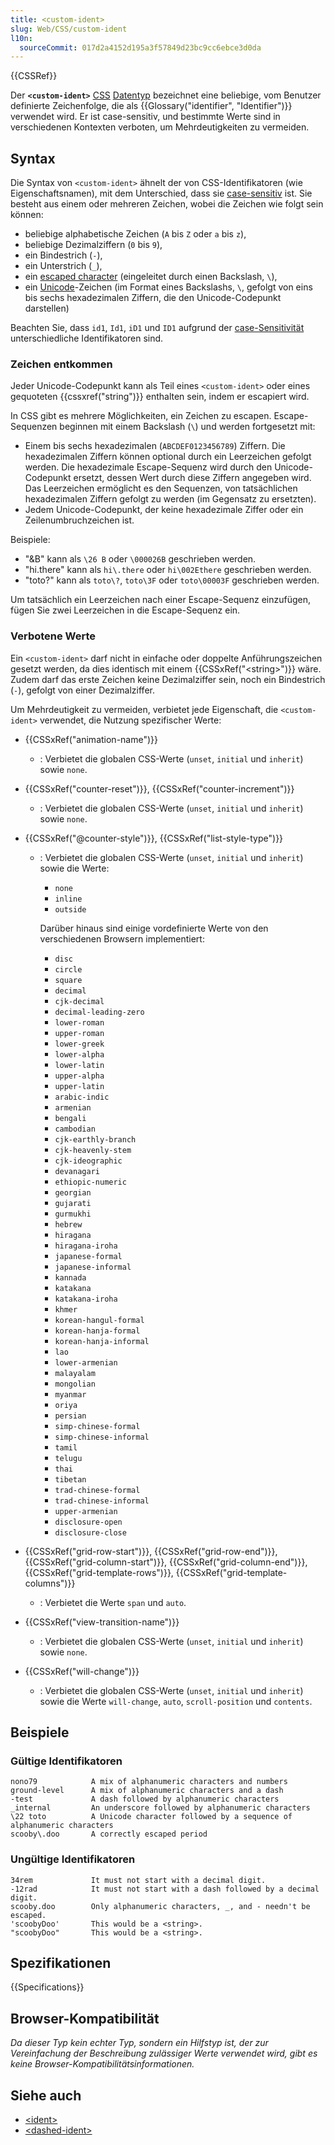 ```yaml
---
title: <custom-ident>
slug: Web/CSS/custom-ident
l10n:
  sourceCommit: 017d2a4152d195a3f57849d23bc9cc6ebce3d0da
---
```


{{CSSRef}}

Der **`<custom-ident>`** [CSS](/de/docs/Web/CSS) [Datentyp](/de/docs/Web/CSS/CSS_Values_and_Units/CSS_data_types) bezeichnet eine beliebige, vom Benutzer definierte Zeichenfolge, die als {{Glossary("identifier", "Identifier")}} verwendet wird. Er ist case-sensitiv, und bestimmte Werte sind in verschiedenen Kontexten verboten, um Mehrdeutigkeiten zu vermeiden.

## Syntax

Die Syntax von `<custom-ident>` ähnelt der von CSS-Identifikatoren (wie Eigenschaftsnamen), mit dem Unterschied, dass sie [case-sensitiv](https://en.wikipedia.org/wiki/Case_sensitivity) ist. Sie besteht aus einem oder mehreren Zeichen, wobei die Zeichen wie folgt sein können:

- beliebige alphabetische Zeichen (`A` bis `Z` oder `a` bis `z`),
- beliebige Dezimalziffern (`0` bis `9`),
- ein Bindestrich (`-`),
- ein Unterstrich (`_`),
- ein [escaped character](#zeichen_entkommen) (eingeleitet durch einen Backslash, `\`),
- ein [Unicode](https://en.wikipedia.org/wiki/Unicode)-Zeichen (im Format eines Backslashs, `\`, gefolgt von eins bis sechs hexadezimalen Ziffern, die den Unicode-Codepunkt darstellen)

Beachten Sie, dass `id1`, `Id1`, `iD1` und `ID1` aufgrund der [case-Sensitivität](https://en.wikipedia.org/wiki/Case_sensitivity) unterschiedliche Identifikatoren sind.

### Zeichen entkommen

Jeder Unicode-Codepunkt kann als Teil eines `<custom-ident>` oder eines gequoteten {{cssxref("string")}} enthalten sein, indem er escapiert wird.

In CSS gibt es mehrere Möglichkeiten, ein Zeichen zu escapen. Escape-Sequenzen beginnen mit einem Backslash (`\`) und werden fortgesetzt mit:

- Einem bis sechs hexadezimalen (`ABCDEF0123456789`) Ziffern. Die hexadezimalen Ziffern können optional durch ein Leerzeichen gefolgt werden. Die hexadezimale Escape-Sequenz wird durch den Unicode-Codepunkt ersetzt, dessen Wert durch diese Ziffern angegeben wird. Das Leerzeichen ermöglicht es den Sequenzen, von tatsächlichen hexadezimalen Ziffern gefolgt zu werden (im Gegensatz zu ersetzten).
- Jedem Unicode-Codepunkt, der keine hexadezimale Ziffer oder ein Zeilenumbruchzeichen ist.

Beispiele:

- "&B" kann als `\26 B` oder `\000026B` geschrieben werden.
- "hi.there" kann als `hi\.there` oder `hi\002Ethere` geschrieben werden.
- "toto?" kann als `toto\?`, `toto\3F` oder `toto\00003F` geschrieben werden.

Um tatsächlich ein Leerzeichen nach einer Escape-Sequenz einzufügen, fügen Sie zwei Leerzeichen in die Escape-Sequenz ein.

### Verbotene Werte

Ein `<custom-ident>` darf nicht in einfache oder doppelte Anführungszeichen gesetzt werden, da dies identisch mit einem {{CSSxRef("&lt;string&gt;")}} wäre. Zudem darf das erste Zeichen keine Dezimalziffer sein, noch ein Bindestrich (`-`), gefolgt von einer Dezimalziffer.

Um Mehrdeutigkeit zu vermeiden, verbietet jede Eigenschaft, die `<custom-ident>` verwendet, die Nutzung spezifischer Werte:

- {{CSSxRef("animation-name")}}
  - : Verbietet die globalen CSS-Werte (`unset`, `initial` und `inherit`) sowie `none`.
- {{CSSxRef("counter-reset")}}, {{CSSxRef("counter-increment")}}
  - : Verbietet die globalen CSS-Werte (`unset`, `initial` und `inherit`) sowie `none`.
- {{CSSxRef("@counter-style")}}, {{CSSxRef("list-style-type")}}

  - : Verbietet die globalen CSS-Werte (`unset`, `initial` und `inherit`) sowie die Werte:

    - `none`
    - `inline`
    - `outside`

    Darüber hinaus sind einige vordefinierte Werte von den verschiedenen Browsern implementiert:

    - `disc`
    - `circle`
    - `square`
    - `decimal`
    - `cjk-decimal`
    - `decimal-leading-zero`
    - `lower-roman`
    - `upper-roman`
    - `lower-greek`
    - `lower-alpha`
    - `lower-latin`
    - `upper-alpha`
    - `upper-latin`
    - `arabic-indic`
    - `armenian`
    - `bengali`
    - `cambodian`
    - `cjk-earthly-branch`
    - `cjk-heavenly-stem`
    - `cjk-ideographic`
    - `devanagari`
    - `ethiopic-numeric`
    - `georgian`
    - `gujarati`
    - `gurmukhi`
    - `hebrew`
    - `hiragana`
    - `hiragana-iroha`
    - `japanese-formal`
    - `japanese-informal`
    - `kannada`
    - `katakana`
    - `katakana-iroha`
    - `khmer`
    - `korean-hangul-formal`
    - `korean-hanja-formal`
    - `korean-hanja-informal`
    - `lao`
    - `lower-armenian`
    - `malayalam`
    - `mongolian`
    - `myanmar`
    - `oriya`
    - `persian`
    - `simp-chinese-formal`
    - `simp-chinese-informal`
    - `tamil`
    - `telugu`
    - `thai`
    - `tibetan`
    - `trad-chinese-formal`
    - `trad-chinese-informal`
    - `upper-armenian`
    - `disclosure-open`
    - `disclosure-close`

- {{CSSxRef("grid-row-start")}}, {{CSSxRef("grid-row-end")}}, {{CSSxRef("grid-column-start")}}, {{CSSxRef("grid-column-end")}}, {{CSSxRef("grid-template-rows")}}, {{CSSxRef("grid-template-columns")}}
  - : Verbietet die Werte `span` und `auto`.
- {{CSSxRef("view-transition-name")}}
  - : Verbietet die globalen CSS-Werte (`unset`, `initial` und `inherit`) sowie `none`.
- {{CSSxRef("will-change")}}
  - : Verbietet die globalen CSS-Werte (`unset`, `initial` und `inherit`) sowie die Werte `will-change`, `auto`, `scroll-position` und `contents`.

## Beispiele

### Gültige Identifikatoren

```plain example-good
nono79            A mix of alphanumeric characters and numbers
ground-level      A mix of alphanumeric characters and a dash
-test             A dash followed by alphanumeric characters
_internal         An underscore followed by alphanumeric characters
\22 toto          A Unicode character followed by a sequence of alphanumeric characters
scooby\.doo       A correctly escaped period
```

### Ungültige Identifikatoren

```plain example-bad
34rem             It must not start with a decimal digit.
-12rad            It must not start with a dash followed by a decimal digit.
scooby.doo        Only alphanumeric characters, _, and - needn't be escaped.
'scoobyDoo'       This would be a <string>.
"scoobyDoo"       This would be a <string>.
```

## Spezifikationen

{{Specifications}}

## Browser-Kompatibilität

_Da dieser Typ kein echter Typ, sondern ein Hilfstyp ist, der zur Vereinfachung der Beschreibung zulässiger Werte verwendet wird, gibt es keine Browser-Kompatibilitätsinformationen._

## Siehe auch

- [&lt;ident&gt;](/de/docs/Web/CSS/ident)
- [&lt;dashed-ident&gt;](/de/docs/Web/CSS/dashed-ident)
